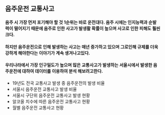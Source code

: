 ## 음주운전 교통사고
#### 음주 시 가장 먼저 포기해야 할 것 1순위는 바로 운전대다. 음주 시에는 인지능력과 순발력이 떨어지기 때문에 음주로 인한 사고가 발생활 확률이 높으며 사고로 인한 피해도 훨씬 크다.
#### 하지만 음주운전으로 인해 발생하는 사고는 매년 증가하고 있으며 그로인해 규제를 더욱 강하게 해야한다는 이야기가 계속 생겨나고있다.
#### 우리나라에서 가장 인구밀도가 높으며 많은 교통사고가 발생하는 서울시에서 발생한 음주운전에 대하여 데이터를 이용하여 분석 해보려고한다.

- 19년도 전국 교통사고 발생 중 음주운전의 발생 비율
- 서울시 음주운전 교통사고 발생 비율
- 서울시 구단위 음주운전 교통사고 발생 현황
- 알코올 치수에 따른 음주운전 교통사고 현황
- 월별 음주운전 교통사고 현황
